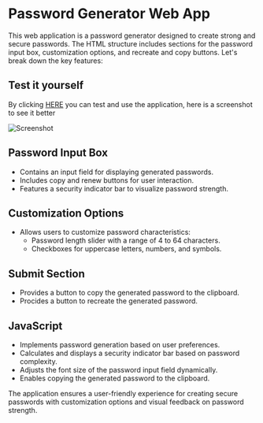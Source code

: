 
# Password Generator Web App

This web application is a password generator designed to create strong and secure passwords. The HTML structure includes sections for the password input box, customization options, and recreate and copy buttons. Let's break down the key features:

## Test it yourself
By clicking [HERE](https://fs-kayky.github.io/gerador-senhas/) you can test and use the application, here is a screenshot to see it better


![Screenshot](https://imgur.com/a/3hIXvhe)


## Password Input Box
- Contains an input field for displaying generated passwords.
- Includes copy and renew buttons for user interaction.
- Features a security indicator bar to visualize password strength.

## Customization Options
- Allows users to customize password characteristics:
  - Password length slider with a range of 4 to 64 characters.
  - Checkboxes for uppercase letters, numbers, and symbols.

## Submit Section
- Provides a button to copy the generated password to the clipboard.
- Procides a button to recreate the generated password.

## JavaScript
- Implements password generation based on user preferences.
- Calculates and displays a security indicator bar based on password complexity.
- Adjusts the font size of the password input field dynamically.
- Enables copying the generated password to the clipboard.

The application ensures a user-friendly experience for creating secure passwords with customization options and visual feedback on password strength.
